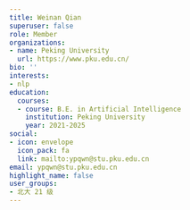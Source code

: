 ```yaml
---
title: Weinan Qian
superuser: false
role: Member
organizations:
- name: Peking University
  url: https://www.pku.edu.cn/
bio: ''
interests:
- nlp
education:
  courses:
  - course: B.E. in Artificial Intelligence
    institution: Peking University
    year: 2021-2025
social:
- icon: envelope
  icon_pack: fa
  link: mailto:ypqwn@stu.pku.edu.cn
email: ypqwn@stu.pku.edu.cn
highlight_name: false
user_groups:
- 北大 21 级
---
```

